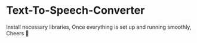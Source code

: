 # Text-To-Speech-Converter

Install necessary libraries, Once everything is set up and running smoothly, Cheers 🎉

